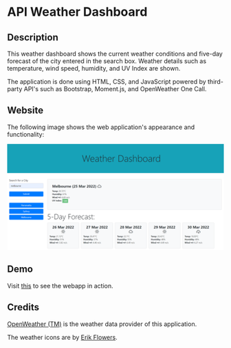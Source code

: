 # API Weather Dashboard

## Description

This weather dashboard shows the current weather conditions and five-day forecast of the city entered in the search box. Weather details such as temperature, wind speed, humidity, and UV Index are shown.

The application is done using HTML, CSS, and JavaScript powered by third-party API's such as Bootstrap, Moment.js, and OpenWeather One Call.

## Website

The following image shows the web application's appearance and functionality:

![The weather app includes a search option, a list of cities, and a five-day forecast and current weather conditions for Melbourne.](./Assets/img/website-demo.png)

## Demo

Visit [this](https://alainatividad.github.io/API-Weather_Dashboard/) to see the webapp in action.

## Credits

[OpenWeather (TM)](https://openweathermap.org) is the weather data provider of this application.

The weather icons are by [Erik Flowers](https://github.com/erikflowers/weather-icons).
